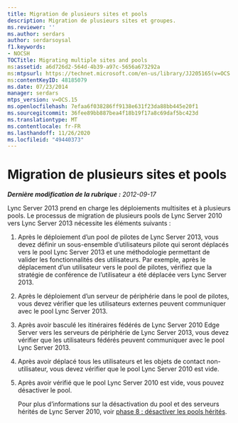 ```yaml
---
title: Migration de plusieurs sites et pools
description: Migration de plusieurs sites et groupes.
ms.reviewer: ''
ms.author: serdars
author: serdarsoysal
f1.keywords:
- NOCSH
TOCTitle: Migrating multiple sites and pools
ms:assetid: a6d726d2-564d-4b39-a97c-5656a673292a
ms:mtpsurl: https://technet.microsoft.com/en-us/library/JJ205165(v=OCS.15)
ms:contentKeyID: 48185079
ms.date: 07/23/2014
manager: serdars
mtps_version: v=OCS.15
ms.openlocfilehash: 7efaa6f038286ff9138e631f23da88bb445e20f1
ms.sourcegitcommit: 36fee89bb887bea4f18b19f17a8c69daf5bc423d
ms.translationtype: MT
ms.contentlocale: fr-FR
ms.lasthandoff: 11/26/2020
ms.locfileid: "49440373"
---
```

# <a name="migrating-multiple-sites-and-pools"></a>Migration de plusieurs sites et pools

<div data-xmlns="http://www.w3.org/1999/xhtml">

<div class="topic" data-xmlns="http://www.w3.org/1999/xhtml" data-msxsl="urn:schemas-microsoft-com:xslt" data-cs="https://msdn.microsoft.com/">

<div data-asp="https://msdn2.microsoft.com/asp">



</div>

<div id="mainSection">

<div id="mainBody">

<span> </span>

_**Dernière modification de la rubrique :** 2012-09-17_

Lync Server 2013 prend en charge les déploiements multisites et à plusieurs pools. Le processus de migration de plusieurs pools de Lync Server 2010 vers Lync Server 2013 nécessite les éléments suivants :

1.  Après le déploiement d’un pool de pilotes de Lync Server 2013, vous devez définir un sous-ensemble d’utilisateurs pilote qui seront déplacés vers le pool Lync Server 2013 et une méthodologie permettant de valider les fonctionnalités des utilisateurs. Par exemple, après le déplacement d’un utilisateur vers le pool de pilotes, vérifiez que la stratégie de conférence de l’utilisateur a été déplacée vers Lync Server 2013.

2.  Après le déploiement d’un serveur de périphérie dans le pool de pilotes, vous devez vérifier que les utilisateurs externes peuvent communiquer avec le pool Lync Server 2013.

3.  Après avoir basculé les itinéraires fédérés de Lync Server 2010 Edge Server vers les serveurs de périphérie de Lync Server 2013, vous devez vérifier que les utilisateurs fédérés peuvent communiquer avec le pool Lync Server 2013.

4.  Après avoir déplacé tous les utilisateurs et les objets de contact non-utilisateur, vous devez vérifier que le pool Lync Server 2010 est vide.

5.  Après avoir vérifié que le pool Lync Server 2010 est vide, vous pouvez désactiver le pool.
    
    Pour plus d’informations sur la désactivation du pool et des serveurs hérités de Lync Server 2010, voir [phase 8 : désactiver les pools hérités](phase-8-decommission-legacy-pools.md).

</div>

<span> </span>

</div>

</div>

</div>

